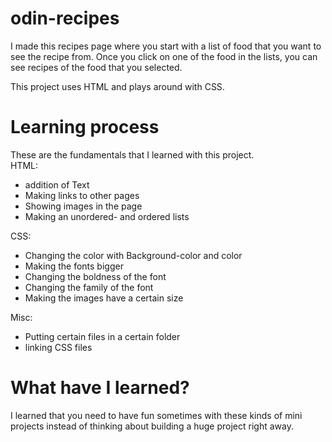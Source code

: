 # odin-recipes

I made this recipes page where you start with a list of food that you want to see the recipe from. Once you click on one of the food in the lists, you can see recipes of the food that you selected.

This project uses HTML and plays around with CSS.

# Learning process

These are the fundamentals that I learned with this project.\
HTML:
- addition of Text
- Making links to other pages
- Showing images in the page
- Making an unordered- and ordered lists

CSS:
- Changing the color with Background-color and color
- Making the fonts bigger
- Changing the boldness of the font
- Changing the family of the font
- Making the images have a certain size

Misc:
- Putting certain files in a certain folder
- linking CSS files

# What have I learned?
I learned that you need to have fun sometimes with these kinds of mini projects instead of thinking about building a huge project right away.
